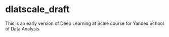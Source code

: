 # dlatscale_draft
This is an early version of Deep Learning at Scale course for Yandex School of Data Analysis
